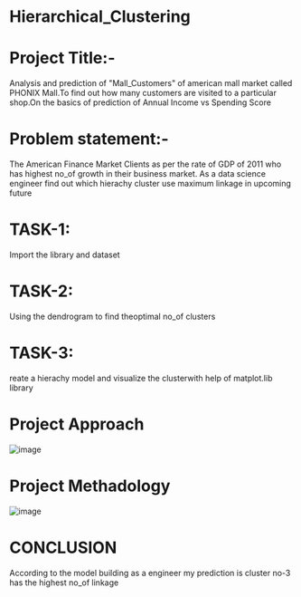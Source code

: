 # Hierarchical_Clustering
# **Project Title**:-
Analysis and prediction of "Mall_Customers" of american mall market called PHONIX Mall.To find out how many customers are visited to a particular shop.On the basics of prediction of Annual Income vs Spending Score
# Problem statement:-
The American Finance Market Clients as per the rate of GDP of 2011 who has highest no_of growth in their business market.
As a data science engineer find out which hierachy cluster use maximum linkage in upcoming future

# TASK-1:
Import the library and dataset
# TASK-2:
Using the dendrogram to find theoptimal no_of clusters
# TASK-3:
reate a hierachy model and visualize the clusterwith help of matplot.lib library

# Project Approach
![image](https://github.com/MaheshChittimalli/Hierarchical_Clustering-/assets/143176637/4f4a8958-16bb-4437-bd0a-9bfabae33a1b)

# Project Methadology
![image](https://github.com/MaheshChittimalli/Hierarchical_Clustering-/assets/143176637/9eacaa80-26a8-47ad-a851-c3cd353e3851)

# CONCLUSION
According to  the model building as a engineer my prediction is cluster no-3 has the highest no_of linkage
